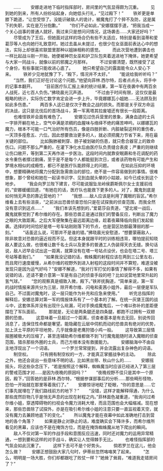 　　……
　　安娜走进地下临时指挥部时，房间里的气氛显得颇为沉重。
　　见到她的到来，所有人纷纷站起身，向她低头行礼，“见过殿下！”
　　铁斧更是单膝下跪道，“让您受惊了。没能识破敌人的诡计，被魔鬼打了个猝不及防，这是属下的失职，实在是万分抱歉。”
　　“你们不必如此，”安娜摆摆手道，“把我当成一个关心战事的普通人就好。我过来只是想问问情况，这场袭击……大家还好吗？”
　　尽管成为了王后，但她面对这样的场合仍有些不太适应，特别是看到温蒂和爱葛莎等人也向她行礼致意时。她过去虽从未提过，也很少在女巫面前表达心中的想法，实际上却很喜欢联盟里那种以姐妹相称的感觉。
　　而此次营地遭到袭击也一样比起战斗刚一开始，她便被神罚女巫和护卫队包夹着送进地下掩体，她更希望与大家一同战斗，就像以前的邪魔之月那样。
　　不过安娜清楚，既然接受了这个身份，有些事就只能收进心底了。
　　她只希望自己的露面能令众人安心下来。
　　铁斧少见地犹豫了下，“殿下，情况并不太好。”
　　“能说给我听听吗？”
　　“当然，我们正好在讨论这个问题。”他望向菲林.西尔特，后者点点头，将手中的记事本翻开。
　　“目前医疗队汇报上来的统计结果，第一军在夜袭中有两百余人战死，近七百人负伤。”拂晓晨光沉声道。
　　“不过由于时间有限，这仅仅是最粗略的统计，实际伤亡数字肯定会进一步上升，毕竟娜娜瓦小姐她……无法顾及到如此多伤患。”
　　两百多人这已是仅次于教会之战的损失。而那是关乎双方命运的决战，这只是北伐后的首场战斗，第一军离塔其拉废墟还有很长一段距离。
　　也难怪铁斧会面有难色了。
　　安娜见过伤兵营里的景象，满身血迹的士兵一字排开躺在地上，空气中满是浓稠的血腥味与络绎不绝的痛苦呻吟。以娜娜瓦的魔力，根本不可能一口气治好所有伤员，像是四肢折断、内脏破裂这样的重伤者，一天顶多痊愈五、六位。因此想要救治更多的人，就必须把魔力节省下来，用在最关键的部位。
　　比如胸肺被刺穿、肠子被划破的伤患，就只愈合器官上的致命伤口。问题不那么严重的，在灌下净化水后由医疗队负责缝合表皮；严重的则继续让伤口敞开，等到第二天再作进一步医治。这段时间内就靠安眠蕨和冬花调配的药水令重伤者撑过剧痛，至于是不是每个人都能挺到次日，或者该药物有可能产生和梦境水相似的成瘾性，都已不是医疗队能顾得上的问题。
　　在如此压抑的环境中，想要精确地将魔力分配到急需救治的部位，绝不是一件容易做到的事情。很难想象，那个曾经和她在一起读书识字、见到血就头晕的小姑娘，如今已成长到这个地步。
　　“我会向罗兰陛下建言，尽可能说服坠龙岭侯爵斯佩尔女士支援前线的，”安娜缓缓回道，“有她在的话，医疗队也能救下更多的人。对了，魔鬼到底是如何悄无声息的靠近营地的？”
　　“我想……敌人应该是利用了魔眼的盲区。”希尔维看上去有些沮丧，“之前派出恐兽侦查恐怕只是在试探我的侦查范围，而我全然没有意识到这点……”
　　“我们本该先想到的，”爱葛莎自责道，“望北坡一战后，魔鬼就察觉到了希尔维的存在。那些恐兽正是通过我们的警备反应，判断出了魔力之眼的大致距离。之后大军便聚集在最远距离边缘，趁着夜幕降临向我们发起偷袭。选择的时间恰好是塔一号车站刚刚落下的节点，也是营区防御最薄弱的那一刻。”
　　“话虽这么说，可那并不是谁的错。”拂晓晨光安慰道，“想要蒙蔽敌人，除非故意对恐兽的逼近视而不见。但这本身就跟平时的训练相违背，哪怕提前知晓敌人要这么做，也很难让数千名士兵以及更多的普通工人伪装得天衣无缝。换句话说，敌人迟早会试出这一距离，就算没有在塔一号站点设伏，也会在塔二号、塔三号站等着我们。”
　　“如果我没记错的话，蜘蛛魔的射程应该在两到三公里左右，而且爬行速度缓慢，从希尔维的视野外到进入射程的这段时间并不算短，难道没被发现只是因为运气好吗？”安娜不解道，“我对行军打仗的事情了解得不多，如果有说错的话，还请不要介意第一军是有自己的侦查手段的吧？比如说营地里常升起的氢气球。”
　　“您的观察真是细致入微，殿下。”铁斧抚胸道，“简单来说，第一军的战时情报来源共分为三层，除开希尔维、闪电和麦茜小姐外，最后一层便是军队自己。不过面对魔鬼时，这一层只能作为补充和应急来使用。”
　　听完总指挥的解释后，安娜总算对第一军的情报体系有了一个基本的了解。在统一灰堡王国的战斗中，这套体系并没有出现什么纰漏，可对手换成魔鬼后，一个难以弥补的差距便摆在了军队面前。
　　那就是，无论是两条腿还是四条腿，都跑不过拥有一双翅膀的恐兽。
　　这意味着一旦超过一个距离，侦查者基本是有去无回，别说传回消息了，连保住性命都是奢望。能隐藏在云层中伺机而动的恐兽具有绝对的优势，加上沃土平原的平坦地势，几乎就像是老鹰狩猎小鸡一般。
　　这导致第三层情报圈被极大的压缩了，甚至连辅助希尔维都做不到飞行魔鬼能随时进入魔眼的侦查范围，猎杀那些外圈的士兵，而己方根本没有救援能力。
　　安娜脑海中不由自主地浮现出了一个词语。
　　一个罗兰常常提到，并会流露出复杂神色的词语。
　　制空权。
　　只有拥有制空权的一方，才能真正掌握战争的主动。
　　除此之外，他还会说出一些意味不明的话，比如黑丝带、秋山什么的……
　　安娜摇摇头，将这些杂念压下，“若是按照这个解释，蜘蛛魔当时应该已经进入了第三层的警戒范围才对……是因为夜晚的原因吗？”
　　“夜晚视野不佳只是其中一个原因，殿下，”回答她的是菲林.西尔特，“根据参谋部事后的分析……那些畸形怪物，恐怕一开始就在那里等着我们了。”
　　安娜惊讶地眨了眨眼，“你的意思是……它们事先就埋在了我们路线前方的地下？”
　　“没错，这样才能解释得通，为什么那些庞然巨物几乎是悄无声息的出现在射程之内。”菲林面色凝重道，“我询问过希尔维小姐，穿透障碍物的扫视会令魔力消耗大增，而且范围也会大幅缩减。现在想来，那些恐兽除了试探外，亦是在吸引希尔维小姐的注意只要一直监视着天空，就没有魔力去兼顾地底下的变化。”
　　所以魔鬼才能在夜幕中如此准确地打击到营地的各个角落？
　　如果是静止对静止的话，难度确实会下降许多，而希尔维所看见的黑幕，应该也不是在掩饰方位，而是在掩饰蜘蛛魔从地下爬出的瞬间。
　　敌人不仅对第一军的作战手段和意图反应迅速，同时还对魔力的运用异常精通，一想到要和这样的对手战斗，确实让人觉得棘手无比。
　　也难怪指挥部的气氛会如此沉重了。
　　这样下去可不是个好势头。
　　倘若罗兰在这儿，他会怎么做？
　　安娜正想鼓励大家几句时，伊蒂丝忽然咯咯笑了起来。
　　“怎么，明明是一场大胜，你们却都跟吃了败仗一样？”她耸了耸肩，“难道我走错房间了？”